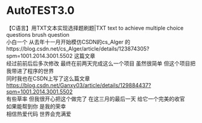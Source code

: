 # AutoTEST3.0  
【C语言】用TXT文本实现选择题刷题|TXT text to achieve multiple choice questions brush question    
小白一个 从去年十一月开始模仿CSDN的cs_Alger 的https://blog.csdn.net/cs_Alger/article/details/123874305?spm=1001.2014.3001.5502 这篇文章   
经过前前后后多次修改 最终在前两天完成这么一个项目 虽然很简单 但这个项目把我带进了程序的世界   
同时我也在CSDN上写了这么篇文章 https://blog.csdn.net/Ganxy03/article/details/129884437?spm=1001.2014.3001.5502   
有些草率 但我很开心把这个做完了 在这三月的最后一天 给它一个完美的收官   
如果能帮到你 是我的荣幸    
相信热爱代码 世界会充满爱   
